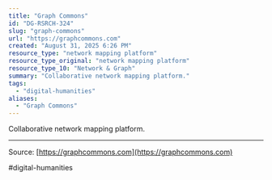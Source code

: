```yaml
---
title: "Graph Commons"
id: "DG-RSRCH-324"
slug: "graph-commons"
url: "https://graphcommons.com"
created: "August 31, 2025 6:26 PM"
resource_type: "network mapping platform"
resource_type_original: "network mapping platform"
resource_type_10: "Network & Graph"
summary: "Collaborative network mapping platform."
tags:
  - "digital-humanities"
aliases:
  - "Graph Commons"
---
```


Collaborative network mapping platform.

---

Source: [https://graphcommons.com](https://graphcommons.com)

#digital-humanities
